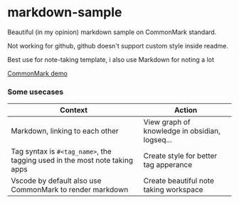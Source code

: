 # markdown-sample
Beautiful (in my opinion) markdown sample on CommonMark standard.

Not working for github, github doesn't support custom style inside readme.

Best use for note-taking template, i also use Markdown for noting a lot

[CommonMark demo](https://spec.commonmark.org/dingus/?text=%3Cstyle%3E%0A%20%20%20%20body%20%7B%0A%20%20%20%20%20%20%20%20font-size%3A%20110%25%3B%0A%20%20%20%20%20%20%20%20font-family%3A%20Roboto%2C%20sans-serif%3B%0A%20%20%20%20%7D%0A%20%20%20%20h1%2C%20h2%2C%20h3%2C%20h4%2C%20h5%2C%20h6%20%7B%0A%20%20%20%20%20%20%20%20border-bottom%3A%20none%3B%0A%20%20%20%20%7D%0A%20%20%20%20tag%20%7B%0A%20%20%20%20%20%20%20%20background%3A%20whitesmoke%3B%0A%20%20%20%20%20%20%20%20display%3A%20inline-block%3B%0A%20%20%20%20%20%20%20%20font-weight%3A%20500%3B%0A%20%20%20%20%20%20%20%20padding%3A%205px%3B%0A%20%20%20%20%20%20%20%20border-radius%3A%205px%3B%0A%20%20%20%20%20%20%20%20margin%3A%200%202px%202px%200%3B%0A%20%20%20%20%20%20%20%20font-size%3A%20small%3B%0A%20%20%20%20%20%20%20%20color%3A%20%23009392%0A%20%20%20%20%7D%0A%20%20%20%20code%20%7B%0A%20%20%20%20%20%20%20%20color%3A%20%23c7254e%3B%0A%20%20%20%20%20%20%20%20background%3A%20%23f9f2f4%3B%0A%20%20%20%20%20%20%20%20font-family%3A%20Consolas%2C%20monospace%3B%0A%20%20%20%20%20%20%20%20padding%3A%201px%3B%0A%20%20%20%20%20%20%20%20border-radius%3A%202px%3B%0A%20%20%20%20%20%20%20%20font-size%3A%2090%25%3B%0A%20%20%20%20%7D%0A%20%20%20%20pre%20%7B%0A%20%20%20%20%20%20%20%20display%3A%20block%3B%0A%20%20%20%20%20%20%20%20overflow%3A%20auto%3B%0A%20%20%20%20%20%20%20%20max-height%3A%20500px%3B%0A%20%20%20%20%20%20%20%20max-width%3A%2090%25%3B%0A%20%20%20%20%7D%0A%20%20%20%20pre%20code%20%7B%0A%20%20%20%20%20%20%20%20white-space%3A%20pre%3B%0A%20%20%20%20%7D%0A%3C%2Fstyle%3E%0A%0A%3Ctag%3E%23sound%3C%2Ftag%3E%0A%3Ctag%3E%23effect_of_sound%3C%2Ftag%3E%0A%0A%23%20The%20effect%20of%20sound%0A%0A%3Cimg%20src%3D%22https%3A%2F%2Fimagesvc.meredithcorp.io%2Fv3%2Fmm%2Fimage%3Furl%3Dhttps%253A%252F%252Fstatic.onecms.io%252Fwp-content%252Fuploads%252Fsites%252F13%252F2015%252F04%252F05%252Ffeatured.jpg%22%20width%3D400%3E%0A%0A%0ALorem%20Ipsum%20is%20simply%20dummy%20text%20of%20the%20printing%20and%20typesetting%20industry...%0A%0ALorem%20Ipsum%20is%20simply%20dummy%20text%20of%20the%20printing%20and%20typesetting%20industry%3A%20%60accusamus%60%2C%20%60dignissimos%60%2C%20%60ducimus%60%2C%20%60blanditiis%60%2C%20%60praesentium%60%2C%20%60american%20whole%20magazine%20truth%20stop%20whose%20on%20traditional%20measure%20example%20sense%20peace%20would%20mouth%20relate%20own%20chair%20role%20together%20range%20line%60...%0A%0A%0A%60%60%60json%0ALorem%20ipsum%20dolor%20sit%20amet%2C%20consectetur%20adipiscing%20elit.%20Duis%20elementum%20nisl%20sapien%2C%20id%20posuere%20mauris%20condimentum%20elementum.%20Pellentesque%20a%20tristique%20felis%2C%20eget%20blandit%20ex.%20Vivamus%20bibendum%20aliquam%20ipsum%2C%20et%20iaculis%20est%20dapibus%20non.%20Ut%20pulvinar%20tincidunt%20ligula%2C%20eu%20tristique%20mauris%20tempus%20sit%20amet.%20Fusce%20ultrices%20fermentum%20magna%2C%20eget%20aliquam%20lorem%20pellentesque%20tempus.%0A%0ALorem%20ipsum%20dolor%20sit%20amet%0A%60%60%60)

### Some usecases

|Context|Action|
|---|---|
|Markdown, linking to each other|View graph of knowledge in obsidian, logseq...|
|Tag syntax is `#<tag_name>`, the tagging used in the most note taking apps|Create style for better tag apperance|
|Vscode by default also use CommonMark to render markdown|Create beautiful note taking workspace|
